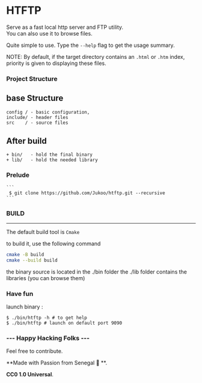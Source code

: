 # HTFTP 


Serve as a fast local http server and FTP utility.  
You can also use it to browse files. 

Quite simple to use. Type the `--help` flag to get the usage summary. 

NOTE: By default, if the target directory contains an `.html` or `.htm` index, priority is given to displaying these files.

###  Project Structure 
   ## base Structure 
    config / - basic configuration, 
    include/ - header files 
    src    / - source files

   ## After build
    + bin/   - hold the final binary 
    + lib/   - hold the needed library 

### Prelude  
    ```
     $ git clone https://github.com/Jukoo/htftp.git --recursive 
    ```
### BUILD 
---  
The default build tool is `Cmake` 

to build it, use the following command

```bash 
cmake -B build 
cmake --build build  
```

the binary source is located in the ./bin folder 
the ./lib folder contains the libraries (you can browse them)   

### Have fun 
launch binary : 

```
$ ./bin/htftp -h # to get help 
$ ./bin/htftp # launch on default port 9090 
```

### --- Happy Hacking Folks --- 

Feel free to contribute. 

**Made with Passion from Senegal :dizzy: **.  

**CC0 1.0 Universal**.
